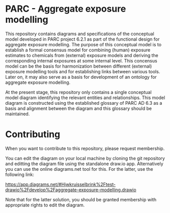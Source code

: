 # PARC - Aggregate exposure modelling

This repository contains diagrams and specifications of the conceptual model developed in PARC project 6.2.1 as part of the functional design for aggregate exposure modelling. The purpose of this conceptual model is to establish a formal consensus model for combining (human) exposure estimates to chemicals from (external) exposure models and deriving the corresponding internal exposures at some internal level. This concensus model can be the basis for harmonization between different (external) exposure modelling tools and for establishing links between various tools. Later on, it may also serve as a basis for development of an ontology for aggregate exposure modelling.

At the present stage, this repository only contains a single conceptual model diagram identifying the relevant entities and relationships. This model diagram is constructed using the established glossary of PARC AD 6.3 as a basis and alignment between the diagram and this glossary should be maintained.

# Contributing

When you want to contribute to this repository, please request membership.

You can edit the diagram on your local machine by cloning the git repository and editting the diagram file using the standalone draw.io app. Alternatively you can use the online diagrams.net tool for this. For the latter, use the following link:

https://app.diagrams.net/#Hjwkruisselbrink%2Ftest-drawio%2Fdevelop%2Faggregate-exposure-modelling.drawio

Note that for the latter solution, you should be granted membership with appropriate rights to edit the diagram.

